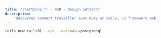 ```yaml
---
title: "chartman2.fr - RoR - Design pattern"
description:
    "Découvrez comment travailler avec Ruby on Rails, un framework web basé sur Ruby, en suivant les bonnes pratiques d'architecture et de développement - MVC, design patterns, services, procédures, serializer."
---
```

```sh
rails new rails01 --api --database=postgresql
```